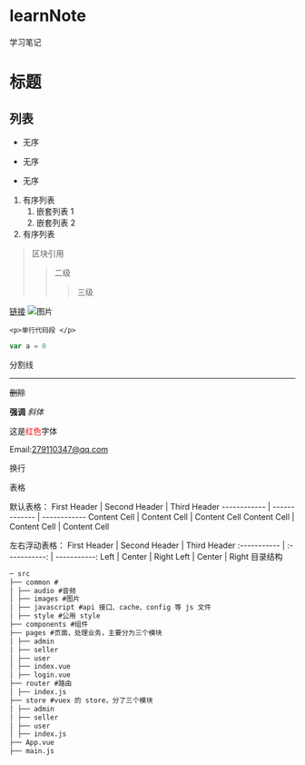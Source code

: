 # learnNote

学习笔记

# 标题

## 列表

- 无序

* 无序

- 无序

1. 有序列表
   1. 嵌套列表 1
   2. 嵌套列表 2
2. 有序列表

> 区块引用
>
> > 二级
> >
> > > 三级

[链接](baidu.com)
![图片](https://static.oschina.net/uploads/user/1808/3617290_100.jpeg)

`<p>单行代码段 </p>`

```javascript
var a = 0
```

分割线

---

~~删除~~

**强调**
_斜体_

这是<label style="color:red">红色</label>字体

Email:<279110347@qq.com>

换行<br>

表格

默认表格：
First Header | Second Header | Third Header
------------ | ------------- | ------------
Content Cell | Content Cell | Content Cell
Content Cell | Content Cell | Content Cell

左右浮动表格：
First Header | Second Header | Third Header
:----------- | :-----------: | -----------:
Left | Center | Right
Left | Center | Right
目录结构

```md
─ src
├── common #
│ ├── audio #音频
│ ├── images #图片
│ ├── javascript #api 接口、cache、config 等 js 文件
│ ├── style #公用 style
├── components #组件
├── pages #页面，处理业务，主要分为三个模块
│ ├── admin
│ ├── seller
│ ├── user
│ ├── index.vue
│ ├── login.vue
├── router #路由
│ ├── index.js
├── store #vuex 的 store，分了三个模块
│ ├── admin
│ ├── seller
│ ├── user
│ ├── index.js
├── App.vue
├── main.js
```
